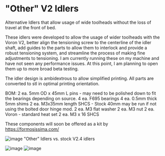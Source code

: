 # "Other" V2 Idlers
 Alternative Idlers that allow usage of wide toolheads without the loss of travel at the front of bed.

These idlers were developed to allow the usage of wider toolheads with the Voron V2, better align the tensioning screw to the centerline of the idler shaft, add guides to the parts to allow them to interlock and provide a robust tensioning system, and streamline the process of making fine adjustments to tensioning. 
I am currently running these on my machine and have not seen any performance issues. At this point, I am planning to open them up to more broad beta testing. 

The idler design is ambidextrous to allow simplified printing. All parts are converted to stl in optimal printing orientation. 

BOM:
2 ea. 5mm OD x 45mm L pins - may need to be polished down to fit the bearings depending on source. 
4 ea. F695 bearings
4 ea. 0.5mm thick 5mm shims
2 ea. M3x35mm length SHCS - Stock 40mm may be run if not using the bolted door hinge mod. 
2 ea. M3 flat washer
2 ea. M3 nut
2 ea. Voron - standard heat set
2 ea. M3 x 16 SHCS

These components will soon be offered as a kit by https://formosissima.com/

![image](https://user-images.githubusercontent.com/65414930/122688357-6a86d480-d1e1-11eb-9a6a-7131d131655e.png)
"Other" Idlers vs. stock V2.4 idlers

![image](https://user-images.githubusercontent.com/65414930/122688376-7ffbfe80-d1e1-11eb-84d0-311bcf6c26bf.png)
![image](https://user-images.githubusercontent.com/65414930/122688437-c6515d80-d1e1-11eb-84bf-6041ab9b4e93.png)
